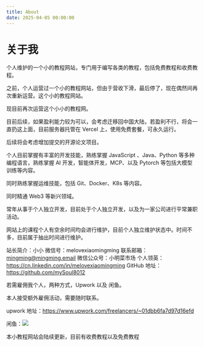 ```yaml
---
title: About
date: 2025-04-05 00:00:00
---
```


# 关于我

个人维护的一个小的教程网站，专门用于编写各类的教程，包括免费教程和收费教程。

之前，个人运营过一个小的教程网站，但由于营收下滑，最后停了，现在偶然间再次重新运营。这个小的教程网站。

现目前再次运营这个小小的教程网。

目前后续，如果盈利能力较为可以，会考虑迁移回中国大陆，若盈利不行，将会一直扔这上面，目前服务器托管在 Vercel 上，使用免费套餐，可永久运行。

后续将会考虑增加提交的开源论文项目。

个人目前掌握有丰富的开发技能，熟练掌握 JavaScript 、Java、Python 等多种编程语言，熟练掌握 AI 开发，智能体开发，MCP、以及 Pytorch 等包括大模型训练等内容。

同时熟练掌握运维技能，包括 Git、Docker、K8s 等内容。

同时精通 Web3 等新兴领域。

常年从事于个人独立开发，目前处于个人独立开发，以及为一家公司进行平常兼职活动。

网站上的课程个人有空余时间均会进行维护，目前个人独立维护状态中。时间不多，目前属于抽出时间进行维护。

站长简介：小小
微信号：melovexiaomingming
联系邮箱：mingming@mingming.email
微信公众号：小明菜市场
个人领英：https://cn.linkedin.com/in/melovexiaomingming
GitHub 地址：https://github.com/mySoul8012

若需雇佣我个人，两种方式，Upwork 以及 闲鱼。

本人接受额外雇佣活动，需要随时联系。

upwork 地址：https://www.upwork.com/freelancers/~01dbb6fa7d97d16efd

闲鱼：![](https://hexoblogmelov.oss-rg-china-mainland.aliyuncs.com/%E5%BE%AE%E4%BF%A1%E5%9B%BE%E7%89%87_20250405071538.jpg?x-oss-credential=TMP.3KrGSzXiAaJ9trKhrWjxjeNwfNPE8mHWgEjwUQxiAbExBkoNqQ6FYSRUc2us8hdwcc3ortxaaEKBpeCEbNrbAN8sjbpUmG%2F20250404%2Frg-china-mainland%2Foss%2Faliyun_v4_request&x-oss-date=20250404T231608Z&x-oss-expires=3600&x-oss-signature-version=OSS4-HMAC-SHA256&x-oss-signature=f1e024dbc497f46f9ec5baf383c3b0b81f1886835679fd8ea259bd18eb60d5a5)

本小教程网站会陆续更新，目前有收费教程以及免费教程



